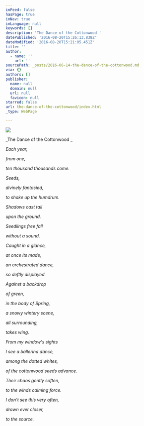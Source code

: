 ```yaml
---
inFeed: false
hasPage: true
inNav: true
inLanguage: null
keywords: []
description: 'The Dance of the Cottonwood '
datePublished: '2016-08-20T15:26:13.838Z'
dateModified: '2016-08-20T15:21:05.451Z'
title: ''
author:
  - name: ''
    url: ''
sourcePath: _posts/2016-06-14-the-dance-of-the-cottonwood.md
via: {}
authors: []
publisher:
  name: null
  domain: null
  url: null
  favicon: null
starred: false
url: the-dance-of-the-cottonwood/index.html
_type: WebPage

---
```

![](https://the-grid-user-content.s3-us-west-2.amazonaws.com/908b2e33-0052-4302-b67a-e670e5a2010a.jpg)

_The Dance of the Cottonwood _

_Each year,_

_from one,_

_ten thousand thousands come._

_Seeds,_

_divinely fantasied,_

_to shake up the humdrum._

_Shadows cast tall_

_upon the ground._

_Seedlings free fall_

_without a sound._

_Caught in a glance,_

_at once its made,_

_an orchestrated dance,_

_so deftly displayed._

_Against a backdrop_

_of green,_

_in the body of Spring,_

_a snowy wintery scene,_

_all surrounding,_

_takes wing._

_From my window's sights_

_I see a ballerina dance,_

_among the dotted whites,_

_of the cottonwood seeds advance._

_Their chaos gently soften,_

_to the winds calming force._

_I don't see this very often,_

_drawn ever closer,_

_to the source._